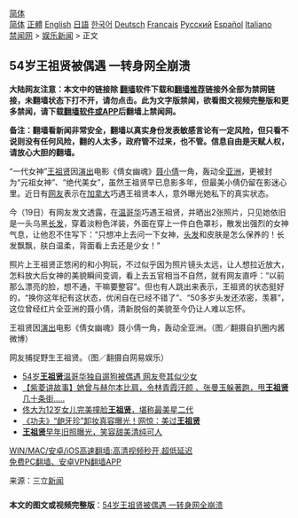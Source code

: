  <!-- 面包屑导航 --> <div class="breadcrumb"><!-- GTranslate: https://gtranslate.io/ -->  <div class="switcher notranslate">  <div class="selected">  <a href="#" onclick="return false;"> 简体</a>  </div>  <div class="option">  <a href="https://www.bannedbook.org" onclick="doGTranslate('zh-CN|zh-CN');jQuery('div.switcher div.selected a').html(jQuery(this).html());return false;" title="简体中文" class="nturl selected"> 简体</a>  <a href="https://www.bannedbook.org/zh-tw/" onclick="doGTranslate('zh-CN|zh-TW');jQuery('div.switcher div.selected a').html(jQuery(this).html());return false;" title="繁體中文" class="nturl"> 正體</a>  <a href="https://www.bannedbook.org/en/" onclick="doGTranslate('zh-CN|en');jQuery('div.switcher div.selected a').html(jQuery(this).html());return false;" title="English" class="nturl"> English</a>  <a href="https://www.bannedbook.org/ja/" onclick="doGTranslate('zh-CN|ja');jQuery('div.switcher div.selected a').html(jQuery(this).html());return false;" title="日本語" class="nturl"> 日語</a>  <a href="https://www.bannedbook.org/ko/" onclick="doGTranslate('zh-CN|ko');jQuery('div.switcher div.selected a').html(jQuery(this).html());return false;" title="한국어" class="nturl"> 한국어</a>  <a href="https://www.bannedbook.org/de/" onclick="doGTranslate('zh-CN|de');jQuery('div.switcher div.selected a').html(jQuery(this).html());return false;" title="Deutsch" class="nturl"> Deutsch</a>  <a href="https://www.bannedbook.org/fr/" onclick="doGTranslate('zh-CN|fr');jQuery('div.switcher div.selected a').html(jQuery(this).html());return false;" title="Français" class="nturl"> Français</a>  <a href="https://www.bannedbook.org/ru/" onclick="doGTranslate('zh-CN|ru');jQuery('div.switcher div.selected a').html(jQuery(this).html());return false;" title="Русский" class="nturl"> Русский</a>  <a href="https://www.bannedbook.org/es/" onclick="doGTranslate('zh-CN|es');jQuery('div.switcher div.selected a').html(jQuery(this).html());return false;" title="Español" class="nturl"> Español</a>  <a href="https://www.bannedbook.org/it/" onclick="doGTranslate('zh-CN|it');jQuery('div.switcher div.selected a').html(jQuery(this).html());return false;" title="Italiano" class="nturl"> Italiano</a>  </div>  </div>      <div class='breadcrumb-sub'><!-- Breadcrumb NavXT 6.3.0 --> <a href="https://www.bannedbook.org/" class="home">禁闻网</a> &gt; <a href="https://www.bannedbook.org/bnews/yule/" class="category">娱乐新闻</a> &gt; 正文</div></div><h2>54岁王祖贤被偶遇 一转身网全崩溃</h2> <p class="notice"><b>大陆网友注意：本文中的链接除 <a href="https://github.com/bannedbook/fanqiang" >翻墙</a>软件下载和<a href="https://github.com/killgcd/justmysocks/blob/master/README.md">翻墙推荐</a>链接外全部为禁网链接，未翻墙状态下打不开，请勿点击。此为文字版禁闻，欲看图文视频完整版和更多禁闻，请下载<a href="https://github.com/bannedbook/fanqiang">翻墙软件或APP</a>后翻墙上禁闻网。</p><p>备注：翻墙看新闻非常安全，翻墙以真实身份发表敏感言论有一定风险，但只看不说则没有任何风险，翻的人太多，政府管不过来，也不管。信息自由是天赋人权，请放心大胆的翻墙。</b></p>  <div class="entry"> <p>“一代女神”<a href="https://www.bannedbook.org/bnews/tag/%e7%8e%8b%e7%a5%96%e8%b4%a4/" class="st_tag internal_tag" rel="tag" title="标签 王祖贤 下的日志">王祖贤</a>因<span class='wp_keywordlink_affiliate'><a href="https://zh-cn.shenyunperformingarts.org/" title="演出" target="_blank">演出</a></span>电影《倩女幽魂》<a href="https://www.bannedbook.org/bnews/tag/%E8%81%82%E5%B0%8F%E5%80%A9/" class="st_tag internal_tag" rel="tag" title="标签 聂小倩 下的日志">聂小倩</a>一角，轰动全<a href="https://www.bannedbook.org/bnews/tag/%e4%ba%9a%e6%b4%b2/" class="st_tag internal_tag" rel="tag" title="标签 亚洲 下的日志">亚洲</a>，更被封为“元祖女神”、“绝代美女”，虽然王祖贤早已息影多年，但最美小倩仍留在影迷心里。近日有<a href="https://www.bannedbook.org/bnews/tag/%e7%bd%91%e5%8f%8b/" class="st_tag internal_tag" rel="tag" title="标签 网友 下的日志">网友</a>表示在<a href="https://www.bannedbook.org/bnews/tag/%e5%8a%a0%e6%8b%bf%e5%a4%a7/" class="st_tag internal_tag" rel="tag" title="标签 加拿大 下的日志">加拿大</a>巧遇王祖贤本人，意外曝光她私下的真实状态。</p> <p>今（19日）有网友发文透露，在<a href="https://www.bannedbook.org/bnews/tag/%e6%b8%a9%e5%93%a5%e5%8d%8e/" class="st_tag internal_tag" rel="tag" title="标签 温哥华 下的日志">温哥华</a>巧遇王祖贤，并晒出2张照片，只见她依旧是一头乌黑<a href="https://www.bannedbook.org/bnews/tag/%E9%95%BF%E5%8F%91/" class="st_tag internal_tag" rel="tag" title="标签 长发 下的日志">长发</a>，穿着淡粉色洋装，外面在穿上一件白色罩衫，散发出强烈的女神气息，让他忍不住写下：“只想冲上去问一下女神，<a href="https://www.bannedbook.org/bnews/tag/%E5%A4%B4%E5%8F%91/" class="st_tag internal_tag" rel="tag" title="标签 头发 下的日志">头发</a>和皮肤是怎么保养的！长发飘飘，肤白温柔，背面看上去还是少女！”</p>  <p>照片上王祖贤正悠闲的和小狗玩，不过似乎因为照片镜头太远，让人想拉近放大，怎料放大后女神的美貌瞬间变调，看上去五官相当不自然，就有网友直呼：“以前那么漂亮的脸，想不通，干嘛要整容”。但也有人跳出来表示，王祖贤的状态挺好的，“换你这年纪有这状态，优闲自在已经不错了”、“50多岁头发还浓密，羡慕”，这位曾经红片全亚洲的聂小倩，清新脱俗的美貌至今仍让人难以忘怀。</p> <p>王祖贤因<a href="https://www.bannedbook.org/bnews/tag/%E6%BC%94%E5%87%BA/" class="st_tag internal_tag" rel="tag" title="标签 演出 下的日志">演出</a>电影《倩女幽魂》聂小倩一角，轰动全亚洲。（图／翻摄自扒圈内酱微博）</p>  <p>网友捕捉野生王祖贤。（图／翻摄自网易娱乐）</p> <ul class='op-related-articles' title='相关阅读'> <li><a href='https://www.bannedbook.org/bnews/yule/20210719/1589961.html' target='_blank'>54岁<b>王祖贤</b>温哥华独自遛狗被偶遇 网友夸其似少女</a></li> <li><a href='https://www.bannedbook.org/bnews/comments/20210526/1554388.html' target='_blank'>【紫菱讲故事】她曾与赫尔本比肩，令林青霞汗颜 、张曼玉躲著跑，甩<b>王祖贤</b>几十条街…..</a></li> <li><a href='https://www.bannedbook.org/bnews/yule/20210523/1552091.html' target='_blank'>佟大为12岁女儿完美撞脸<b>王祖贤</b>，堪称最美星二代</a></li> <li><a href='https://www.bannedbook.org/bnews/yule/20210519/1549301.html' target='_blank'>《功夫》“龅牙珍”卸妆真容曝光！网惊：美过<b>王祖贤</b></a></li> <li><a href='https://www.bannedbook.org/bnews/yule/20210423/1532018.html' target='_blank'><b>王祖贤</b>早年旧照曝光，笑容甜美清纯可人</a></li> </ul> <p class="texttj"> <a href="https://github.com/bannedbook/fanqiang/wiki/V2ray%E6%9C%BA%E5%9C%BA" target="_blank">WIN/MAC/安卓/iOS高速翻墙:高清视频秒开,超低延迟</a><br/> <a href="https://github.com/bannedbook/fanqiang/wiki/%E7%A6%81%E9%97%BB%E7%BD%91%E5%AE%89%E5%8D%93%E7%BF%BB%E5%A2%99%E6%96%B0%E9%97%BBAPP" target="_blank">免费PC翻墙、安卓VPN翻墙APP</a></p> <p> 来源：三立<span class='wp_keywordlink_affiliate'><a href="https://www.bannedbook.org/" title="新闻">新闻</a></span> </p><a name='sharetosocial'></a>  <div style="margin-bottom:5px;padding-bottom:5px;clear:both"> <div id="archive-pix-1" class="banner-ads"> <!-- AuctionX Display platform tag START --> <div id="26318x728x90x621x_ADSLOT2" clicktrack="%%CLICK_URL_ESC%%"></div> <!-- AuctionX Display platform tag END --> </div> <div id="archive-pix-2" class="banner-ads"> <!-- AuctionX Display platform tag START --> <div id="26315x300x250x621x_ADSLOT2" clicktrack="%%CLICK_URL_ESC%%"></div> <!-- AuctionX Display platform tag END --> </div> </div>  <div id="archive-pix-1" class="banner-ads"> <!-- AuctionX Display platform tag START --> <div id="26318x728x90x621x_ADSLOT3" clicktrack="%%CLICK_URL_ESC%%"></div> <!-- AuctionX Display platform tag END --> </div> <div><b>本文的图文或视频完整版</b>：<a href='https://www.bannedbook.org/bnews/yule/20210720/1590358.html'>54岁王祖贤被偶遇 一转身网全崩溃</a></div>  </div><!--END ENTRY--> 